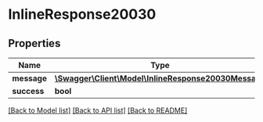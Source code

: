 # InlineResponse20030

## Properties
Name | Type | Description | Notes
------------ | ------------- | ------------- | -------------
**message** | [**\Swagger\Client\Model\InlineResponse20030Message**](InlineResponse20030Message.md) |  | [optional] 
**success** | **bool** |  | [optional] 

[[Back to Model list]](../../README.md#documentation-for-models) [[Back to API list]](../../README.md#documentation-for-api-endpoints) [[Back to README]](../../README.md)

